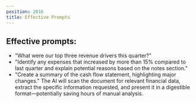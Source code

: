 ```yaml
---
position: 2016
title: Effective Prompts
---
```


## Effective prompts:

- "What were our top three revenue drivers this quarter?"
- "Identify any expenses that increased by more than 15% compared to last quarter and explain potential reasons based on the notes section."
- "Create a summary of the cash flow statement, highlighting major changes."
The AI will scan the document for relevant financial data, extract the specific information requested, and present it in a digestible format—potentially saving hours of manual analysis.